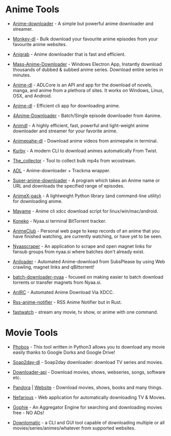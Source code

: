 # Anime Tools

* [Anime-downloader](https://github.com/anime-dl/anime-downloader) - A simple but powerful anime downloader and streamer.

* [Monkey-dl](https://github.com/Oshan96/monkey-dl) - Bulk download your favourite anime episodes from your favourite anime websites.

* [Anigrab](https://github.com/ngomile/anigrab) - Anime downloader that is fast and efficient.

* [Mass-Anime-Downloader](https://github.com/Zebraslive/Mass-Anime-Downloader) - Windows Electron App, Instantly download thousands of dubbed & subbed anime series. Download entire series in minutes.

* [Anime-dl](https://github.com/vrienstudios/anime-dl) - ADLCore is an API and app for the download of novels, manga, and anime from a plethora of sites. It works on Windows, Linux, OSX, and Android.

* [Anime-dl](https://github.com/gabelluardo/anime-dl) - Efficient cli app for downloading anime.

* [4Anime-Downloader](https://github.com/AllMight420/4Anime-Downloader) - Batch/Single episode downloader from 4anime.

* [Animdl](https://github.com/justfoolingaround/animdl) - A highly efficient, fast, powerful and light-weight anime downloader and streamer for your favorite anime.

* [Animepahe-dl](https://github.com/KevCui/animepahe-dl) - Download anime videos from animepahe in terminal.

* [Kurby](https://github.com/aberrier/kurby) - A modern CLI to download animes automatically From Twist.

* [The_collector](https://github.com/cyberrumor/the_collector) - Tool to collect bulk mp4s from wcostream.

* [ADL](https://github.com/RaitaroH/adl) - Anime-downloader + Trackma wrapper.

* [Super-anime-downloader](https://github.com/ali-sajjad-rizavi/super-anime-downloader) - A program which takes an Anime name or URL and downloads the specified range of episodes.

* [AnimeX-pack](https://github.com/Mastersam07/animeX-pack) - A lightweight Python library (and command-line utility) for downloading anime.

* [Mayame](https://github.com/asakura42/manyame) - Anime cli xdcc download script for linux/win/mac/android.

* [Koneko](https://github.com/irevenko/koneko) - Nyaa.si terminal BitTorrent tracker.

* [AnimeClub](https://github.com/Moisz22/AnimeClub) - Personal web page to keep records of an anime that you have finished watching, are currently watching, or have yet to be seen.

* [Nyaascraper](https://github.com/zaini/nyaascraper) - An application to scrape and open magnet links for fansub groups from nyaa.si where batches don't already exist.

* [Aniloader](https://github.com/Xanahol/Aniloader) - Automated Anime-download from SubsPlease by using Web crawling, magnet links and qBittorrent!

* [batch-downloader-nyaa](https://github.com/marcpinet/batch-downloader-nyaa.si/) - focused on making easier to batch download torrents or transfer magnets from Nyaa.si.

* [AnIRC](https://github.com/burgersc12/AnIRC) - Automated Anime Download Via XDCC.

* [Rss-anime-notifier](https://gitlab.com/blankX/rss-anime-notifier-rs) - RSS Anime Notifier but in Rust.

* [fastwatch](https://github.com/ree1261/fastwatch) - stream any movie, tv show, or anime with one command.

# Movie Tools

* [Phobos](https://github.com/billythegoat356/Phobos) - This tool written in Python3 allows you to download any movie easily thanks to Google Dorks and Google Drive!

* [Soap2day-dl](https://github.com/KevCui/soap2day-dl) - Soap2day downloader: download TV series and movies.

* [Downloader-api](https://github.com/SagarPaul007/downloader-api) - Download movies, shows, webseries, songs, software etc.

* [Pandora](https://github.com/SagarPaul007/pandora) | [Website](https://pandora-sp.netlify.app/) - Download movies, shows, books and many things.

* [Nefarious](https://github.com/lardbit/nefarious) - Web application for automatically downloading TV & Movies.

* [Gophie](https://github.com/Go-phie/gophie) - An Aggregator Engine for searching and downloading movies free - NO ADs!

* [Downlomatic](https://github.com/TimerErTim/downlomatic) - a CLI and GUI tool capable of downloading multiple or all movies/series/animes/whatever from supported websites.
